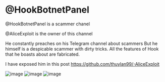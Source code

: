 # @HookBotnetPanel

@HookBotnetPanel is a scammer chanel

@AliceExploit is the owner of this channel

He constantly preaches on his Telegram channel about scammers
But he himself is a despicable scammer with dirty tricks.
All the features of Hook that he boasts about are fabricated.

I have exposed him in this post https://github.com/thuylan99/-AliceExploit

![image](https://github.com/thuylan99/-HookBotnetPanel/assets/146705172/64261730-d995-4467-9707-d1283fd7c497)
![image](https://github.com/thuylan99/-HookBotnetPanel/assets/146705172/0a20ce0a-d97f-447a-9520-7db32c9d0001)
![image](https://github.com/thuylan99/-HookBotnetPanel/assets/146705172/d3a283b8-080d-4176-90c1-1f27614efe3d)

